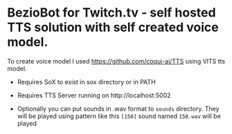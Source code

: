 # BezioBot for Twitch.tv - self hosted TTS solution with self created voice model.
To create voice model I used https://github.com/coqui-ai/TTS using VITS tts model.

- Requires SoX to exist in sox directory or in PATH

- Requires TTS Server running on http://localhost:5002

- Optionally you can put sounds in .wav format to `sounds` directory. They will be played using pattern like this `[150]` sound named `150.wav` will be played